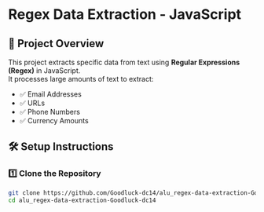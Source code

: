 # Regex Data Extraction - JavaScript

## 🚀 Project Overview
This project extracts specific data from text using **Regular Expressions (Regex)** in JavaScript.  
It processes large amounts of text to extract:
- ✅ Email Addresses  
- ✅ URLs  
- ✅ Phone Numbers  
- ✅ Currency Amounts  

## 🛠️ Setup Instructions
### **1️⃣ Clone the Repository**
```bash
git clone https://github.com/Goodluck-dc14/alu_regex-data-extraction-Goodluck-dc14.git
cd alu_regex-data-extraction-Goodluck-dc14
